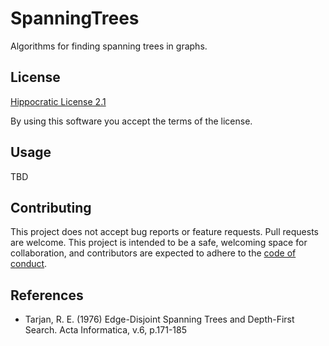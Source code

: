 # SpanningTrees

Algorithms for finding spanning trees in graphs.

## License

[Hippocratic License 2.1](LICENSE.txt)

By using this software you accept the terms of the license.

## Usage

TBD

## Contributing

This project does not accept bug reports or feature requests. Pull requests are
welcome. This project is intended to be a safe, welcoming space for
collaboration, and contributors are expected to adhere to the [code of
conduct](https://github.com/jaredbeck/spanning_trees/blob/master/CODE_OF_CONDUCT.md).

## References

- Tarjan, R. E. (1976) Edge-Disjoint Spanning Trees and Depth-First Search.
  Acta Informatica, v.6, p.171-185
